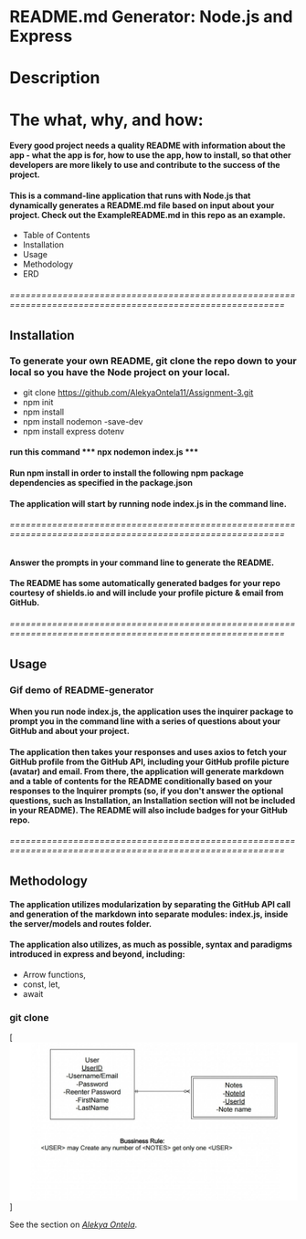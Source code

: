 # README.md Generator: Node.js and Express
# Description
# The what, why, and how:

#### Every good project needs a quality README with information about the app - what the app is for, how to use the app, how to install, so that other developers are more likely to use and contribute to the success of the project.

####  This is a command-line application that runs with Node.js that dynamically generates a README.md file based on input about your project. Check out the ExampleREADME.md in this repo as an example.

- Table of Contents
- Installation
- Usage
-  Methodology
- ERD
######  ==========================================================================================================

## Installation
### To generate your own README, git clone the repo down to your local so you have the Node project on your local.
* git clone <https://github.com/AlekyaOntela11/Assignment-3.git>
* npm init
* npm install 
* npm install nodemon -save-dev
* npm install express dotenv 

#### run this command *** npx nodemon index.js *** 
####  Run npm install in order to install the following npm package dependencies as specified in the package.json
####  The application will start by running node index.js in the command line.

######  ==========================================================================================================

#### Answer the prompts in your command line to generate the README.

#### The README has some automatically generated badges for your repo courtesy of shields.io and will include your profile picture & email from GitHub.

######  ==========================================================================================================


## Usage
### Gif demo of README-generator

#### When you run node index.js, the application uses the inquirer package to prompt you in the command line with a series of questions about your GitHub and about your project.

#### The application then takes your responses and uses axios to fetch your GitHub profile from the GitHub API, including your GitHub profile picture (avatar) and email. From there, the application will generate markdown and a table of contents for the README conditionally based on your responses to the Inquirer prompts (so, if you don't answer the optional questions, such as Installation, an Installation section will not be included in your README). The README will also include badges for your GitHub repo.

######  ==========================================================================================================

## Methodology
#### The application utilizes modularization by separating the GitHub API call and generation of the markdown into separate modules: index.js, inside the server/models  and routes folder.

#### The application also utilizes, as much as possible, syntax and paradigms introduced in express and beyond, including:
* Arrow functions,
* const, let,
* await 

### git clone 

[![ER digram of the code](/Public/Images/ERD.png)]

See the section on *[Alekya Ontela](https://github.com/AlekyaOntela11/Assignment-3.git)*.

